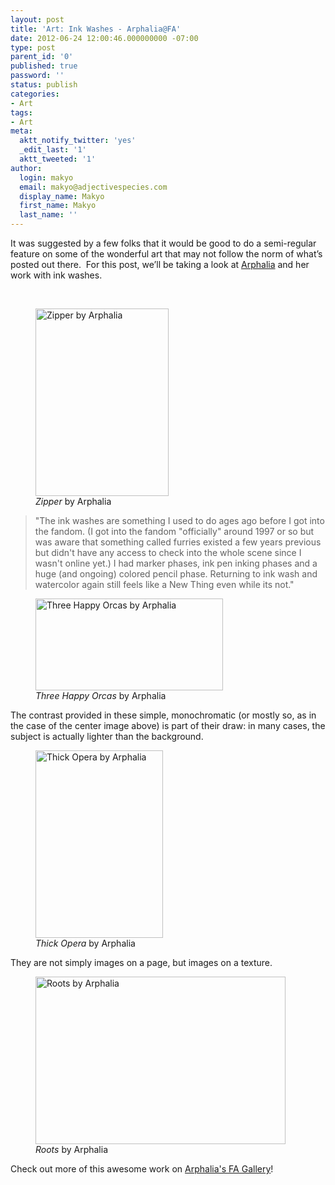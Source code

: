 ```yaml
---
layout: post
title: 'Art: Ink Washes - Arphalia@FA'
date: 2012-06-24 12:00:46.000000000 -07:00
type: post
parent_id: '0'
published: true
password: ''
status: publish
categories:
- Art
tags:
- Art
meta:
  aktt_notify_twitter: 'yes'
  _edit_last: '1'
  aktt_tweeted: '1'
author:
  login: makyo
  email: makyo@adjectivespecies.com
  display_name: Makyo
  first_name: Makyo
  last_name: ''
---
```

<p>It was suggested by a few folks that it would be good to do a semi-regular feature on some of the wonderful art that may not follow the norm of what’s posted out there.  For this post, we’ll be taking a look at <a href="http://furaffinity.net/user/arphalia" target="_blank">Arphalia</a> and her work with ink washes.</p>
<!--more-->
<p>&nbsp;</p>
<figure id="attachment_767" style="float: center" width="213"><a href="http://www.furaffinity.net/view/5908003/"><img class="size-medium wp-image-767" title="Zipper by Arphalia" src="{{ site.baseurl }}/assets/1-213x300.jpg" width="213" height="300" /></a><figcaption> <em>Zipper</em> by Arphalia</figcaption></figure>
<blockquote><p>"The ink washes are something I used to do ages ago before I got into the fandom. (I got into the fandom "officially" around 1997 or so but was aware that something called furries existed a few years previous but didn't have any access to check into the whole scene since I wasn't online yet.) I had marker phases, ink pen inking phases and a huge (and ongoing) colored pencil phase. Returning to ink wash and watercolor again still feels like a New Thing even while its not."</p></blockquote>
<figure id="attachment_768" style="float: center" width="300"><a href="http://www.adjectivespecies.com/wp-content/uploads/2012/06/2.jpg"><img class="size-medium wp-image-768" title="Three Happy Orcas by Arphalia" src="{{ site.baseurl }}/assets/2-300x147.jpg" width="300" height="147" /></a><figcaption> <em>Three Happy Orcas</em> by Arphalia</figcaption></figure>
<p>The contrast provided in these simple, monochromatic (or mostly so, as in the case of the center image above) is part of their draw: in many cases, the subject is actually lighter than the background.</p>
<figure id="attachment_769" style="float: center" width="204"><a href="http://www.furaffinity.net/view/5364127/"><img class="size-medium wp-image-769 " title="Thick Opera by Arphalia" src="{{ site.baseurl }}/assets/3-204x300.jpg" width="204" height="300" /></a><figcaption> <em>Thick Opera</em> by Arphalia</figcaption></figure>
<p>They are not simply images on a page, but images on a texture.</p>
<figure id="attachment_770" style="float: center" width="400"><a href="http://www.furaffinity.net/view/5898553/"><img class="size-full wp-image-770" title="Roots by Arphalia" src="{{ site.baseurl }}/assets/4.jpg" width="400" height="268" /></a><figcaption> <em>Roots</em> by Arphalia</figcaption></figure>
<p>Check out more of this awesome work on <a href="http://www.furaffinity.net/user/arphalia/" target="_blank">Arphalia's FA Gallery</a>!</p>



